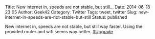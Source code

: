 Title: New internet in, speeds are not stable, but still...
Date: 2014-06-18 23:05
Author: Geek42
Category: Twitter
Tags: tweet, twitter
Slug: new-internet-in-speeds-are-not-stable-but-still
Status: published

New internet in, speeds are not stable, but still way faster. Using the
provided router and wifi seems way better.
[\#Upgrade](http://twitter.com/search?q=%23Upgrade)

